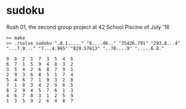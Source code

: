 # sudoku
Rush 01, the second group project at 42 School Piscine of July '16

`>> make`  
`>> ./solve_sudoku ".8.1....." "6....48.." "35426.791" "293.8...4" "...7.9..." "7...4.965" "829.57613" "..78....9" ".....6.8."`  
  
 `9  8  2  1  7  3  5  4  6`  
 `6  7  1  5  9  4  8  3  2`  
 `3  5  4  2  6  8  7  9  1`  
 `2  9  3  6  8  5  1  7  4`  
 `5  4  6  7  1  9  3  2  8`  
 `7  1  8  3  4  2  9  6  5`  
 `8  2  9  4  5  7  6  1  3`  
 `4  6  7  8  3  1  2  5  9`  
 `1  3  5  9  2  6  4  8  7`  
